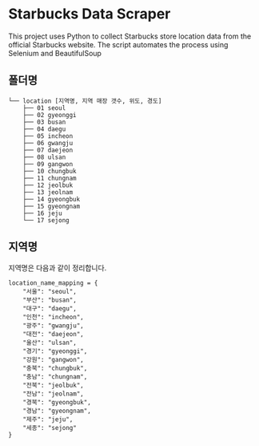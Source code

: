 # Starbucks Data Scraper

This project uses Python to collect Starbucks store location data from the official Starbucks website. The script automates the process using Selenium and BeautifulSoup

## 폴더명

```
└── location [지역명, 지역 매장 갯수, 위도, 경도]
    ├── 01 seoul
    ├── 02 gyeonggi
    ├── 03 busan
    ├── 04 daegu
    ├── 05 incheon
    ├── 06 gwangju
    ├── 07 daejeon
    ├── 08 ulsan
    ├── 09 gangwon
    ├── 10 chungbuk
    ├── 11 chungnam
    ├── 12 jeolbuk
    ├── 13 jeolnam
    ├── 14 gyeongbuk
    ├── 15 gyeongnam
    ├── 16 jeju
    └── 17 sejong
```

## 지역명

지역명은 다음과 같이 정리합니다.

```
location_name_mapping = {
    "서울": "seoul",
    "부산": "busan",
    "대구": "daegu",
    "인천": "incheon",
    "광주": "gwangju",
    "대전": "daejeon",
    "울산": "ulsan",
    "경기": "gyeonggi",
    "강원": "gangwon",
    "충북": "chungbuk",
    "충남": "chungnam",
    "전북": "jeolbuk",
    "전남": "jeolnam",
    "경북": "gyeongbuk",
    "경남": "gyeongnam",
    "제주": "jeju",
    "세종": "sejong"
}
```
